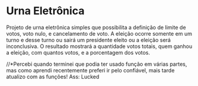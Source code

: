 # Urna Eletrônica
Projeto de urna eletrônica simples que possibilita a definição de limite de votos, voto nulo, e cancelamento de voto.
A eleição ocorre somente em um turno e desse turno ou sairá um presidente eleito ou a eleição será inconclusiva.
O resultado mostrará a quantidade votos totais, quem ganhou a eleição, com quantos votos, e a porcentagem dos votos.

//*Percebi quando terminei que podia ter usado função em várias partes, mas como aprendi recentemente preferi ir pelo confiável, mais tarde atualizo com as funções!
Ass: Lucked
